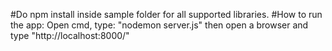 #Do npm install inside sample folder for all supported libraries.
#How to run the app:
  Open cmd, type: "nodemon server.js"
  then open a browser and type "http://localhost:8000/"
